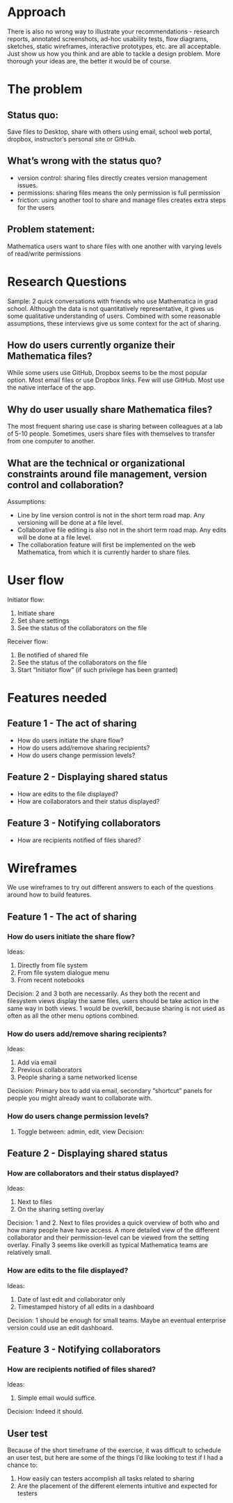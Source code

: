 # Approach
There is also no wrong way to illustrate your recommendations - research reports, annotated screenshots, ad-hoc usability tests, flow diagrams, sketches, static wireframes, interactive prototypes, etc. are all acceptable. Just show us how you think and are able to tackle a design problem. More thorough your ideas are, the better it would be of course.

# The problem
## Status quo:
Save files to Desktop, share with others using email, school web portal, dropbox, instructor’s personal site or GitHub.
## What’s wrong with the status quo?
- version control: sharing files directly creates version management issues.
- permissions: sharing files means the only permission is full permission
- friction: using another tool to share and manage files creates extra steps for the users
## Problem statement:
Mathematica users want to share files with one another with varying levels of read/write permissions

# Research Questions
Sample: 2 quick conversations with friends who use Mathematica in grad school. Although the data is not quantitatively representative, it gives us some qualitative understanding of users. Combined with some reasonable assumptions, these interviews give us some context for the act of sharing. 

## How do users currently organize their Mathematica files?
While some users use GitHub, Dropbox seems to be the most popular option. Most email files or use Dropbox links. Few will use GitHub. Most use the native interface of the app. 
## Why do user usually share Mathematica files?
The most frequent sharing use case is sharing between colleagues at a lab of 5-10 people. Sometimes, users share files with themselves to transfer from one computer to another. 
## What are the technical or organizational constraints around file management, version control and collaboration?
Assumptions: 
* Line by line version control is not in the short term road map. Any versioning will be done at a file level.
* Collaborative file editing is also not in the short term road map. Any edits will be done at a file level.
* The collaboration feature will first be implemented on the web Mathematica, from which it is currently harder to share files.


# User flow
Initiator flow: 
1. Initiate share
2. Set share settings
3. See the status of the collaborators on the file

Receiver flow: 
1. Be notified of shared file 
2. See the status of the collaborators on the file 
3. Start “Initiator flow” (if such privilege has been granted)

# Features needed
## Feature 1 - The act of sharing
* How do users initiate the share flow?
* How do users add/remove sharing recipients?
* How do users change permission levels?

## Feature 2 - Displaying shared status
* How are edits to the file displayed?
* How are collaborators and their status displayed?

## Feature 3 - Notifying collaborators
* How are recipients notified of files shared?

# Wireframes
We use wireframes to try out different answers to each of the questions around how to build features. 

## Feature 1 - The act of sharing
### How do users initiate the share flow?
Ideas:
1. Directly from file system 
2. From file system dialogue menu
3. From recent notebooks

Decision: 2 and 3 both are necessarily. As they both the recent and filesystem views display the same files, users should be take action in the same way in both views. 1 would be overkill, because sharing is not used as often as all the other menu options combined.
### How do users add/remove sharing recipients?
Ideas:
1. Add via email
2. Previous collaborators
3. People sharing a same networked license

Decision: Primary box to add via email, secondary “shortcut” panels for people you might already want to collaborate with.
### How do users change permission levels?
1. Toggle between: admin, edit, view
Decision:
## Feature 2 - Displaying shared status
### How are collaborators and their status displayed?
Ideas:
1. Next to files
2. On the sharing setting overlay

Decision: 1 and 2. Next to files provides a quick overview of both who and how many people have have access. A more detailed view of the different collaborator and their permission-level can be viewed from the setting overlay. Finally 3 seems like overkill as typical Mathematica teams are relatively small.

### How are edits to the file displayed?
Ideas:
1. Date of last edit and collaborator only
2. Timestamped history of all edits in a dashboard

Decision: 1 should be enough for small teams. Maybe an eventual enterprise version could use an edit dashboard.


## Feature 3 - Notifying collaborators
### How are recipients notified of files shared?
Ideas:
1. Simple email would suffice. 

Decision: Indeed it should.

## User test
Because of the short timeframe of the exercise, it was difficult to schedule an user test, but here are some of the things I’d like looking to test if I had a chance to:
1. How easily can testers accomplish all tasks related to sharing
2. Are the placement of the different elements intuitive and expected for testers